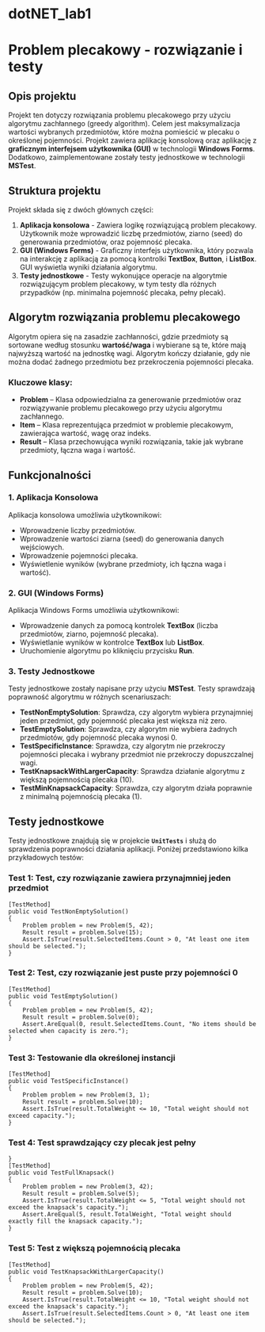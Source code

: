 # dotNET_lab1
# Problem plecakowy - rozwiązanie i testy

## Opis projektu

Projekt ten dotyczy rozwiązania problemu plecakowego przy użyciu algorytmu zachłannego (greedy algorithm). Celem jest maksymalizacja wartości wybranych przedmiotów, które można pomieścić w plecaku o określonej pojemności. Projekt zawiera aplikację konsolową oraz aplikację z **graficznym interfejsem użytkownika (GUI)** w technologii **Windows Forms**. Dodatkowo, zaimplementowane zostały testy jednostkowe w technologii **MSTest**.

## Struktura projektu

Projekt składa się z dwóch głównych części:

1. **Aplikacja konsolowa** - Zawiera logikę rozwiązującą problem plecakowy. Użytkownik może wprowadzić liczbę przedmiotów, ziarno (seed) do generowania przedmiotów, oraz pojemność plecaka.
2. **GUI (Windows Forms)** - Graficzny interfejs użytkownika, który pozwala na interakcję z aplikacją za pomocą kontrolki **TextBox**, **Button**, i **ListBox**. GUI wyświetla wyniki działania algorytmu.
3. **Testy jednostkowe** - Testy wykonujące operacje na algorytmie rozwiązującym problem plecakowy, w tym testy dla różnych przypadków (np. minimalna pojemność plecaka, pełny plecak).

## Algorytm rozwiązania problemu plecakowego

Algorytm opiera się na zasadzie zachłanności, gdzie przedmioty są sortowane według stosunku **wartość/waga** i wybierane są te, które mają najwyższą wartość na jednostkę wagi. Algorytm kończy działanie, gdy nie można dodać żadnego przedmiotu bez przekroczenia pojemności plecaka.

### Kluczowe klasy:
- **Problem** – Klasa odpowiedzialna za generowanie przedmiotów oraz rozwiązywanie problemu plecakowego przy użyciu algorytmu zachłannego.
- **Item** – Klasa reprezentująca przedmiot w problemie plecakowym, zawierająca wartość, wagę oraz indeks.
- **Result** – Klasa przechowująca wyniki rozwiązania, takie jak wybrane przedmioty, łączna waga i wartość.

## Funkcjonalności

### **1. Aplikacja Konsolowa**
Aplikacja konsolowa umożliwia użytkownikowi:
- Wprowadzenie liczby przedmiotów.
- Wprowadzenie wartości ziarna (seed) do generowania danych wejściowych.
- Wprowadzenie pojemności plecaka.
- Wyświetlenie wyników (wybrane przedmioty, ich łączna waga i wartość).

### **2. GUI (Windows Forms)**
Aplikacja Windows Forms umożliwia użytkownikowi:
- Wprowadzenie danych za pomocą kontrolek **TextBox** (liczba przedmiotów, ziarno, pojemność plecaka).
- Wyświetlanie wyników w kontrolce **TextBox** lub **ListBox**.
- Uruchomienie algorytmu po kliknięciu przycisku **Run**.

### **3. Testy Jednostkowe**
Testy jednostkowe zostały napisane przy użyciu **MSTest**. Testy sprawdzają poprawność algorytmu w różnych scenariuszach:
- **TestNonEmptySolution**: Sprawdza, czy algorytm wybiera przynajmniej jeden przedmiot, gdy pojemność plecaka jest większa niż zero.
- **TestEmptySolution**: Sprawdza, czy algorytm nie wybiera żadnych przedmiotów, gdy pojemność plecaka wynosi 0.
- **TestSpecificInstance**: Sprawdza, czy algorytm nie przekroczy pojemności plecaka i wybrany przedmiot nie przekroczy dopuszczalnej wagi.
- **TestKnapsackWithLargerCapacity**: Sprawdza działanie algorytmu z większą pojemnością plecaka (10).
- **TestMinKnapsackCapacity**: Sprawdza, czy algorytm działa poprawnie z minimalną pojemnością plecaka (1).

## Testy jednostkowe

Testy jednostkowe znajdują się w projekcie **`UnitTests`** i służą do sprawdzenia poprawności działania aplikacji. Poniżej przedstawiono kilka przykładowych testów:

### **Test 1: Test, czy rozwiązanie zawiera przynajmniej jeden przedmiot**

```
[TestMethod]
public void TestNonEmptySolution()
{
    Problem problem = new Problem(5, 42);
    Result result = problem.Solve(15);
    Assert.IsTrue(result.SelectedItems.Count > 0, "At least one item should be selected.");
}
```

### **Test 2: Test, czy rozwiązanie jest puste przy pojemności 0**
```
[TestMethod]
public void TestEmptySolution()
{
    Problem problem = new Problem(5, 42);
    Result result = problem.Solve(0);
    Assert.AreEqual(0, result.SelectedItems.Count, "No items should be selected when capacity is zero.");
}
```

### **Test 3: Testowanie dla określonej instancji**
```
[TestMethod]
public void TestSpecificInstance()
{
    Problem problem = new Problem(3, 1);
    Result result = problem.Solve(10);
    Assert.IsTrue(result.TotalWeight <= 10, "Total weight should not exceed capacity.");
}
```

### **Test 4: Test sprawdzający czy plecak jest pełny**
```
}
[TestMethod]
public void TestFullKnapsack()
{
    Problem problem = new Problem(3, 42);
    Result result = problem.Solve(5);
    Assert.IsTrue(result.TotalWeight <= 5, "Total weight should not exceed the knapsack's capacity.");
    Assert.AreEqual(5, result.TotalWeight, "Total weight should exactly fill the knapsack capacity.");
}
```

### **Test 5: Test z większą pojemnością plecaka**
```
[TestMethod]
public void TestKnapsackWithLargerCapacity()
{
    Problem problem = new Problem(5, 42);
    Result result = problem.Solve(10);
    Assert.IsTrue(result.TotalWeight <= 10, "Total weight should not exceed the knapsack's capacity.");
    Assert.IsTrue(result.SelectedItems.Count > 0, "At least one item should be selected.");
```
